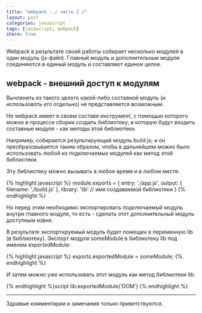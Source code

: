 ```yaml
---
title: "webpack - / часть 2 /"
layout: post
categories: javascript
tags: [javascript, webpack]
share: true
---
```


Webpack в результате своей работы собирает несколько модулей в один модуль (js-файл). Главный модуль и дополнительные модуля соединяются в единый модуль и составляют единое целое.

## webpack - внешний доступ к модулям

Вычленить из такого целого какой-либо составной модуль (*и использовать его отдельно*) не представляется возможным.

Но webpack имеет в своем составе инструмент, с помощью которого можно в процессе сборки создать *библиотеку*, в которую будут входить составные модуля - как методы этой библиотеки.

Например, собирается результирующий модуль build.js; и он преобразовывается таким образом, чтобы в дальнейшем можно было использовать любой из подключаемых модулей как метод этой библиотеки.

Эту библиотеку можно вызывать в любое время и в любом месте:

{% highlight javascript %}
module.exports = {
  entry: './app.js',
  output: {
    filename: './build.js'
  },
  library: 'lib' // имя создаваемой библиотеки
}
{% endhighlight %}

Но перед этим необходимо экспортировать подключаемый модуль внутри главного модуля, то есть - сделать этот дополнительный модуль доступным извне.

В результате экспортируемый модуль будет помещен в переменную lib (в библиотеку). Экспорт модуля someModule в библиотеку lib под именем exportedModule:

{% highlight javascript %}
exports.exportedModule = someModule;
{% endhighlight %}

И затем можно уже использовать этот модуль как метод библиотеки lib:

{% endhighlight %}script
lib.exportedModule('DOM')
{% endhighlight %}

***

Здравые комментарии и замечания только приветствуются.
